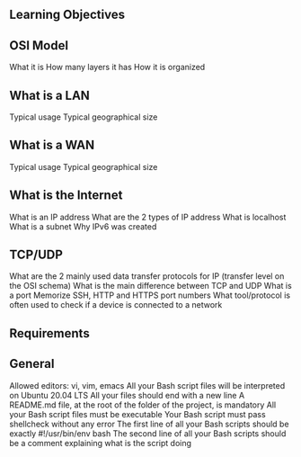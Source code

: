 Learning Objectives
-------------------

OSI Model
---------
What it is
How many layers it has
How it is organized

What is a LAN
-------------
Typical usage
Typical geographical size

What is a WAN
-------------
Typical usage
Typical geographical size

What is the Internet
--------------------
What is an IP address
What are the 2 types of IP address
What is localhost
What is a subnet
Why IPv6 was created

TCP/UDP
-----------
What are the 2 mainly used data transfer protocols for IP (transfer level on the OSI schema)
What is the main difference between TCP and UDP
What is a port
Memorize SSH, HTTP and HTTPS port numbers
What tool/protocol is often used to check if a device is connected to a network

Requirements
------------
General
-------
Allowed editors: vi, vim, emacs
All your Bash script files will be interpreted on Ubuntu 20.04 LTS
All your files should end with a new line
A README.md file, at the root of the folder of the project, is mandatory
All your Bash script files must be executable
Your Bash script must pass shellcheck without any error
The first line of all your Bash scripts should be exactly #!/usr/bin/env bash
The second line of all your Bash scripts should be a comment explaining what is the script doing
